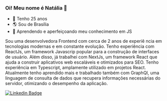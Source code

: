 ### Oi! Meu nome é Natália 👋

- 🎉 Tenho 25 anos
- 🌎 Sou de Brasília
- 🌱 Aprendendo e aperfeiçoando meu conhecimento em JS

<p>Sou uma desenvolvedora Frontend com cerca de 2 anos de experiê
ncia em tecnologias modernas e em constante evolução. Tenho experiência com ReactJs, um framework Javascrip popular para a construção de interfaces de usuário. Além disso, já trabalhei com NextJs, um framework React que ajuda a construir aplicativos web escaláveis e otimizados para SEO. Tenho experiência em Typescript, amplamente utilizado em projetos React. Atualmente tenho aprendido mais e trabalhado também com GraphQl, uma linguagem de consulta de dados que recupera informações necessárias do servidor, otimizando o desempenho da aplicação.</p>

[![Linkedin Badge](https://img.shields.io/badge/-LinkedIn-blue?style=flat-square&logo=Linkedin&logoColor=white&link=https://www.linkedin.com/in/natalia-camelo)](https://www.linkedin.com/in/natalia-camelo)
